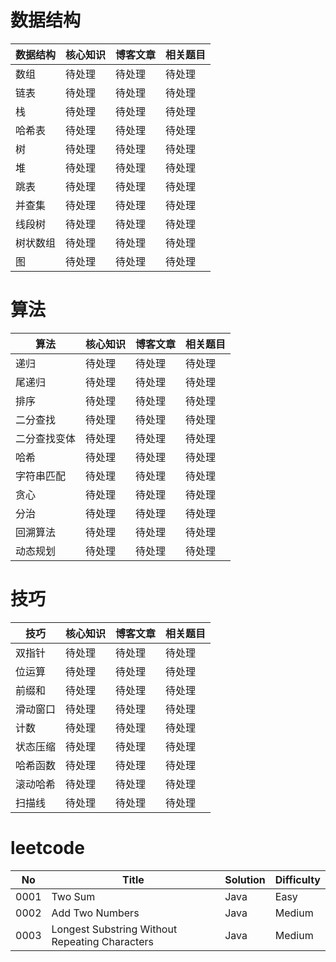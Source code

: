 # 数据结构
| 数据结构 | 核心知识 | 博客文章 | 相关题目 | 
| ------ | ------ | ------ | ------ | 
| 数组 | 待处理 | 待处理 | 待处理 |
| 链表 | 待处理 | 待处理 | 待处理 |
| 栈 | 待处理 | 待处理 | 待处理 |
| 哈希表 | 待处理 | 待处理 | 待处理 |
| 树 | 待处理 | 待处理 | 待处理 |
| 堆 | 待处理 | 待处理 | 待处理 |
| 跳表 | 待处理 | 待处理 | 待处理 |
| 并查集 | 待处理 | 待处理 | 待处理 |
| 线段树 | 待处理 | 待处理 | 待处理 |
| 树状数组 | 待处理 | 待处理 | 待处理 |
| 图 | 待处理 | 待处理 | 待处理 |

# 算法
| 算法 | 核心知识 | 博客文章 | 相关题目 | 
| ------ | ------ | ------ | ------ | 
| 递归 | 待处理 | 待处理 | 待处理 |
| 尾递归 | 待处理 | 待处理 | 待处理 |
| 排序 | 待处理 | 待处理 | 待处理 |
| 二分查找 | 待处理 | 待处理 | 待处理 |
| 二分查找变体 | 待处理 | 待处理 | 待处理 |
| 哈希 | 待处理 | 待处理 | 待处理 |
| 字符串匹配 | 待处理 | 待处理 | 待处理 |
| 贪心 | 待处理 | 待处理 | 待处理 |
| 分治 | 待处理 | 待处理 | 待处理 |
| 回溯算法 | 待处理 | 待处理 | 待处理 |
| 动态规划 | 待处理 | 待处理 | 待处理 |

# 技巧
| 技巧 | 核心知识 | 博客文章 | 相关题目 | 
| ------ | ------ | ------ | ------ | 
| 双指针 | 待处理 | 待处理 | 待处理 |
| 位运算 | 待处理 | 待处理 | 待处理 |
| 前缀和 | 待处理 | 待处理 | 待处理 |
| 滑动窗口 | 待处理 | 待处理 | 待处理 |
| 计数 | 待处理 | 待处理 | 待处理 |
| 状态压缩 | 待处理 | 待处理 | 待处理 |
| 哈希函数 | 待处理 | 待处理 | 待处理 |
| 滚动哈希 | 待处理 | 待处理 | 待处理 |
| 扫描线 | 待处理 | 待处理 | 待处理 |

# leetcode
| No | Title | Solution | Difficulty | 
| ------ | ------ | ------ | ------ | 
| 0001 | Two Sum | Java | Easy |
| 0002 | Add Two Numbers | Java | Medium |
| 0003 | Longest Substring Without Repeating Characters | Java | Medium |

